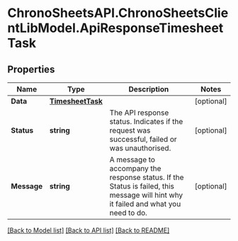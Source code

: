 
# ChronoSheetsAPI.ChronoSheetsClientLibModel.ApiResponseTimesheetTask

## Properties

Name | Type | Description | Notes
------------ | ------------- | ------------- | -------------
**Data** | [**TimesheetTask**](TimesheetTask.md) |  | [optional] 
**Status** | **string** | The API response status. Indicates if the request was successful, failed or was unauthorised. | [optional] 
**Message** | **string** | A message to accompany the response status.  If the Status is failed, this message will hint why it failed and what you need to do. | [optional] 

[[Back to Model list]](../README.md#documentation-for-models)
[[Back to API list]](../README.md#documentation-for-api-endpoints)
[[Back to README]](../README.md)

